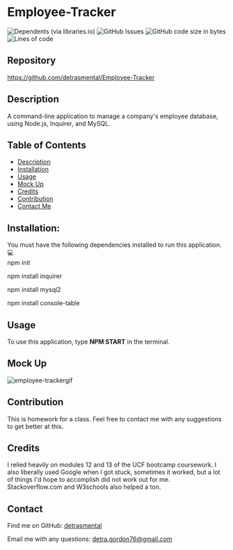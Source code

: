 # Employee-Tracker
![Dependents (via libraries.io)](https://img.shields.io/librariesio/dependents/npm/inquirer)
![GitHub Issues](https://img.shields.io/github/issues-raw/detrasmental/Employee-Tracker)
![GitHub code size in bytes](https://img.shields.io/github/languages/code-size/detrasmental/Employee-Tracker)
![Lines of code](https://img.shields.io/tokei/lines/github/detrasmental/Employee-Tracker)


## Repository
https://github.com/detrasmental/Employee-Tracker

## Description
A command-line application to manage a company's employee database, using Node.js, Inquirer, and MySQL.
## Table of Contents
- [Description](#Description)
- [Installation](#Installation)
- [Usage](#Usage)
- [Mock Up](#Mock-Up)
- [Credits](#Credits)
- [Contribution](#contributes)
- [Contact Me](#Contact)

## Installation:
You must have the following dependencies installed to run this application.<br>
💻<br>
npm init

npm install inquirer

npm install mysql2

npm install console-table

## Usage
To use this application, type **NPM START** in the terminal.

## Mock Up

![employee-trackergif](https://user-images.githubusercontent.com/85942489/141694686-f853254c-f91a-4548-bab2-a236632619e0.gif)

## Contribution
This is homework for a class. Feel free to contact me with any suggestions to get better at this.


## Credits
I relied heavily on modules 12 and 13 of the UCF bootcamp coursework. I also liberally used Google when I got stuck, sometimes it worked, but a lot of things I'd hope to accomplish did not work out for me. Stackoverflow.com and W3schools also helped a ton. 

## Contact
Find me on GitHub: [detrasmental](https://github.com/detrasmental)

Email me with any questions: detra.gordon76@gmail.com
